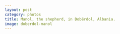 ```yaml
---
layout: post
category: photos
title: Manol, the shepherd, in Dobërdol, Albania.
image: doberdol-manol
---
```

